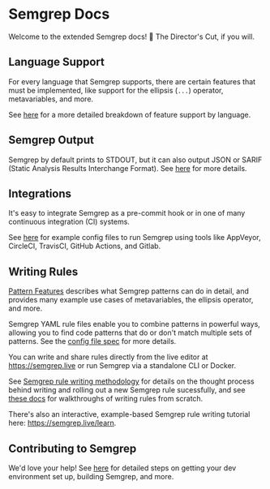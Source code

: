 # Semgrep Docs

Welcome to the extended Semgrep docs! 🙌 The Director's Cut, if you will.

## Language Support

For every language that Semgrep supports, there are certain features that must
be implemented, like support for the ellipsis (`...`) operator, metavariables, and more.

See [here](matrix.md) for a more detailed breakdown of feature support by
language.

## Semgrep Output

Semgrep by default prints to STDOUT, but it can also output JSON or SARIF (Static Analysis Results Interchange Format). See [here](output.md) for more details.

## Integrations

It's easy to integrate Semgrep as a pre-commit hook or in one of many
continuous integration (CI) systems.

See [here](integrations.md) for example config files to run Semgrep using
tools like AppVeyor, CircleCI, TravisCI, GitHub Actions, and Gitlab.

## Writing Rules

[Pattern Features](pattern-features.md) describes what Semgrep patterns can do
  in detail, and provides many example use cases of metavariables, the ellipsis
  operator, and more.

Semgrep YAML rule files enable you to combine patterns in powerful ways,
  allowing you to find code patterns that do or don't match multiple sets of
  patterns. See the [config file spec](configuration-files.md) for more details.

You can write and share rules directly from the live editor at https://semgrep.live or run Semgrep via a standalone CLI or Docker.

See [Semgrep rule writing methodology](writing_rules/README.md) for details on
the thought process behind writing and rolling out a new Semgrep rule
sucessfully, and see [these docs](writing_rules/examples.md) for walkthroughs of
writing rules from scratch.

There's also an interactive, example-based Semgrep rule writing tutorial here:
https://semgrep.live/learn.

## Contributing to Semgrep

We'd love your help! See [here](development.md) for detailed steps on getting your dev environment set up, building Semgrep, and more.
